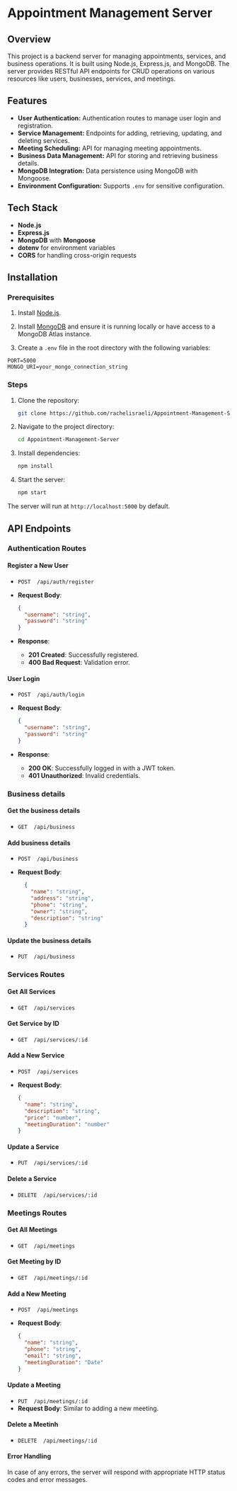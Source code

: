 # Appointment Management Server

## Overview
This project is a backend server for managing appointments, services, and business operations. It is built using Node.js, Express.js, and MongoDB. The server provides RESTful API endpoints for CRUD operations on various resources like users, businesses, services, and meetings.

## Features
- **User Authentication:** Authentication routes to manage user login and registration.
- **Service Management:** Endpoints for adding, retrieving, updating, and deleting services.
- **Meeting Scheduling:** API for managing meeting appointments.
- **Business Data Management:** API for storing and retrieving business details.
- **MongoDB Integration:** Data persistence using MongoDB with Mongoose.
- **Environment Configuration:** Supports `.env` for sensitive configuration.

## Tech Stack
- **Node.js**
- **Express.js**
- **MongoDB** with **Mongoose**
- **dotenv** for environment variables
- **CORS** for handling cross-origin requests

## Installation

### Prerequisites
1. Install [Node.js](https://nodejs.org/).
   
2. Install [MongoDB](https://www.mongodb.com/) and ensure it is running locally or have access to a MongoDB Atlas instance.

3. Create a `.env` file in the root directory with the following variables:

```env
PORT=5000
MONGO_URI=your_mongo_connection_string
```

### Steps
1. Clone the repository:
   ```bash
   git clone https://github.com/rachelisraeli/Appointment-Management-Server.git
   ```
   
2. Navigate to the project directory:
   ```bash
   cd Appointment-Management-Server
   ```
   
3. Install dependencies:
   ```bash
   npm install
   ```
   
4. Start the server:
   ```bash
   npm start
   ```

The server will run at `http://localhost:5000` by default.

## API Endpoints

### Authentication Routes

#### Register a New User
- `POST  /api/auth/register`
- **Request Body**:
  
  ```json
  {
    "username": "string",
    "password": "string"
  }
  ```
  
- **Response**:
  - **201 Created**: Successfully registered.
  - **400 Bad Request**: Validation error.

#### User Login
- `POST  /api/auth/login`
- **Request Body**:
  
  ```json
  {
    "username": "string",
    "password": "string"
  }
  ```
  
- **Response**:
  - **200 OK**: Successfully logged in with a JWT token.
  - **401 Unauthorized**: Invalid credentials.

### Business details

   #### Get the business details
   - `GET  /api/business`
      

   #### Add business details
   
   - `POST  /api/business`
   - **Request Body**:

      ```json
        {
          "name": "string",
          "address": "string",
          "phone": "string",
          "owner": "string",
          "description": "string"
        }
      ```

   #### Update the business details
   - `PUT  /api/business`

### Services Routes

#### Get All Services
- `GET  /api/services`
  
#### Get Service by ID
- `GET  /api/services/:id`

#### Add a New Service
- `POST  /api/services`
- **Request Body**:
  
  ```json
  {
    "name": "string",
    "description": "string",
    "price": "number",
    "meetingDuration": "number"
  }
  ```

#### Update a Service
- `PUT  /api/services/:id`

#### Delete a Service
- `DELETE  /api/services/:id`

### Meetings Routes

#### Get All Meetings
- `GET  /api/meetings`

#### Get Meeting by ID
- `GET  /api/meetings/:id`

#### Add a New Meeting
- `POST  /api/meetings`
- **Request Body**:
  
  ```json
  {
    "name": "string",
    "phone": "string",
    "email": "string",
    "meetingDuration": "Date"
  }
  ```

#### Update a Meeting
- `PUT  /api/meetings/:id`
- **Request Body**: Similar to adding a new meeting.

#### Delete a Meetinh
- `DELETE  /api/meetings/:id`

#### Error Handling
In case of any errors, the server will respond with appropriate HTTP status codes and error messages.

